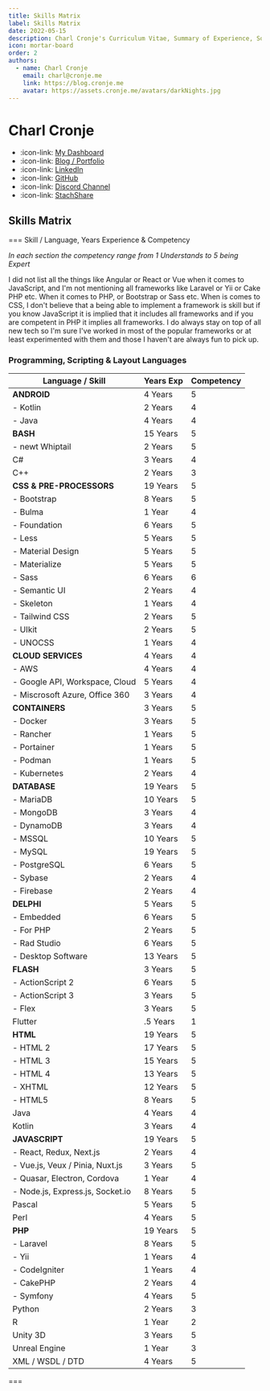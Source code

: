 ```yaml
---
title: Skills Matrix
label: Skills Matrix
date: 2022-05-15
description: Charl Cronje's Curriculum Vitae, Summary of Experience, Software Skills, Links to Documentation
icon: mortar-board
order: 2
authors:
  - name: Charl Cronje
    email: charl@cronje.me
    link: https://blog.cronje.me
    avatar: https://assets.cronje.me/avatars/darkNights.jpg
---
```


# Charl Cronje

- :icon-link: [My Dashboard](https://nav.cronje.me)
- :icon-link: [Blog / Portfolio](https://blog.cronje.me)
- :icon-link: [LinkedIn](https://linkedin.com/in/charl-cronje)
- :icon-link: [GitHub](https://github.com/charlpcronje)
- :icon-link: [Discord Channel](https://discord.gg/dwY4gnnGHC)
- :icon-link: [StachShare](https://stackshare.io/webally)

## Skills Matrix

=== Skill / Language, Years Experience & Competency

_In each section the competency range from 1 Understands to 5 being Expert_

I did not list all the things like Angular or React or Vue when it comes to JavaScript, and I'm not mentioning all frameworks like Laravel or Yii or Cake PHP etc. When it comes to PHP, or Bootstrap or Sass etc. When is comes to CSS, I don't believe that a being able to implement a framework is skill but if you know JavaScript it is implied that it includes all frameworks and if you are competent in PHP it implies all frameworks. I do always stay on top of all new tech so I'm sure I've worked in most of the popular frameworks or at least experimented with them and those I haven't are always fun to pick up.

### Programming, Scripting & Layout Languages

| Language / Skill                   | Years Exp | Competency |
|------------------------------------|-----------|------------|
| **ANDROID**                        |  4 Years  |     5      |
| - Kotlin                           |  2 Years  |     4      |
| - Java                             |  4 Years  |     4      |
| **BASH**                           |  15 Years |     5      |
| - newt Whiptail                    |  2 Years  |     5      |
| C#                                 |  3 Years  |     4      |
| C++                                |  2 Years  |     3      |
| **CSS & PRE-PROCESSORS**           |  19 Years |     5      |
| - Bootstrap                        |  8 Years  |     5      |
| - Bulma                            |  1 Year   |     4      |
| - Foundation                       |  6 Years  |     5      |
| - Less                             |  5 Years  |     5      |
| - Material Design                  |  5 Years  |     5      |
| - Materialize                      |  5 Years  |     5      |
| - Sass                             |  6 Years  |     6      |
| - Semantic UI                      |  2 Years  |     4      |
| - Skeleton                         |  1 Years  |     4      |
| - Tailwind CSS                     |  2 Years  |     5      |
| - UIkit                            |  2 Years  |     5      |
| - UNOCSS                           |  1 Years  |     4      |
| **CLOUD SERVICES**                 |  4 Years  |     4      |
| - AWS                              |  4 Years  |     4      |
| - Google API, Workspace, Cloud     |  5 Years  |     4      |
| - Miscrosoft Azure, Office 360     |  3 Years  |     4      |
| **CONTAINERS**                     |  3 Years  |     5      |
| - Docker                           |  3 Years  |     5      |
| - Rancher                          |  1 Years  |     5      |
| - Portainer                        |  1 Years  |     5      |
| - Podman                           |  1 Years  |     5      |
| - Kubernetes                       |  2 Years  |     4      |
| **DATABASE**                       |  19 Years |     5      |
| - MariaDB                          |  10 Years |     5      |
| - MongoDB                          |  3 Years  |     4      |
| - DynamoDB                         |  3 Years  |     4      |
| - MSSQL                            |  10 Years |     5      |
| - MySQL                            |  19 Years |     5      |
| - PostgreSQL                       |  6 Years  |     5      |
| - Sybase                           |  2 Years  |     4      |
| - Firebase                         |  2 Years  |     4      |
| **DELPHI**                         |  5 Years  |     5      |
| - Embedded                         |  6 Years  |     5      |
| - For PHP                          |  2 Years  |     5      |
| - Rad Studio                       |  6 Years  |     5      |
| - Desktop Software                 |  13 Years |     5      |
| **FLASH**                          |  3 Years  |     5      |
| - ActionScript 2                   |  6 Years  |     5      |
| - ActionScript 3                   |  3 Years  |     5      |
| - Flex                             |  3 Years  |     5      |
| Flutter                            |  .5 Years |     1      |
| **HTML**                           |  19 Years |     5      |
| - HTML 2                           |  17 Years |     5      |
| - HTML 3                           |  15 Years |     5      |
| - HTML 4                           |  13 Years |     5      |
| - XHTML                            |  12 Years |     5      |
| - HTML5                            |  8 Years  |     5      |
| Java                               |  4 Years  |     4      |
| Kotlin                             |  3 Years  |     4      |
| **JAVASCRIPT**                     |  19 Years |     5      |
| - React, Redux, Next.js            |  2 Years  |     4      |
| - Vue.js, Veux / Pinia, Nuxt.js    |  3 Years  |     5      |
| - Quasar, Electron, Cordova        |  1 Year   |     4      |
| - Node.js, Express.js, Socket.io   |  8 Years  |     5      |
| Pascal                             |  5 Years  |     5      |
| Perl                               |  4 Years  |     5      |
| **PHP**                            |  19 Years |     5      |
| - Laravel                          |  8 Years  |     5      |
| - Yii                              |  1 Years  |     4      |
| - CodeIgniter                      |  1 Years  |     4      |
| - CakePHP                          |  2 Years  |     4      |
| - Symfony                          |  4 Years  |     5      |
| Python                             |  2 Years  |     3      |
| R                                  |  1 Year   |     2      |
| Unity 3D                           |  3 Years  |     5      |
| Unreal Engine                      |  1 Year   |     3      |
| XML / WSDL / DTD                   |  4 Years  |     5      |

===

